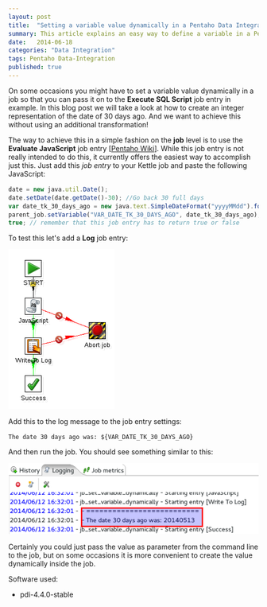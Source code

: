 ```yaml
---
layout: post
title:  "Setting a variable value dynamically in a Pentaho Data Integration job"
summary: This article explains an easy way to define a variable in a Pentaho Kettle job
date:   2014-06-18
categories: "Data Integration"
tags: Pentaho Data-Integration
published: true
---
```


On some occasions you might have to set a variable value dynamically in a job so that you can pass it on to the **Execute SQL Script** job entry in example. In this blog post we will take a look at how to create an integer representation of the date of 30 days ago. And we want to achieve this without using an additional transformation!

The way to achieve this in a simple fashion on the **job** level is to use the **Evaluate JavaScript** job entry \[[Pentaho Wiki](http://wiki.pentaho.com/display/EAI/Evaluating+conditions+in+The+JavaScript+job+entry)\]. While this job entry is not really intended to do this, it currently offers the easiest way to accomplish just this. Just add this *job entry* to your Kettle job and paste the following JavaScript:

```javascript
date = new java.util.Date();
date.setDate(date.getDate()-30); //Go back 30 full days
var date_tk_30_days_ago = new java.text.SimpleDateFormat("yyyyMMdd").format(date);
parent_job.setVariable("VAR_DATE_TK_30_DAYS_AGO", date_tk_30_days_ago);
true; // remember that this job entry has to return true or false
```

To test this let's add a **Log** job entry:

![](/images/pentaho-job-set-variable-dynamically-1.png)

Add this to the log message to the job entry settings:

```
The date 30 days ago was: ${VAR_DATE_TK_30_DAYS_AGO}
```

And then run the job. You should see something similar to this:

![](/images/pentaho-job-set-variable-dynamically-2.png)

Certainly you could just pass the value as parameter from the command line to the job, but on some occasions it is more convenient to create the value dynamically inside the job.

Software used:
- pdi-4.4.0-stable

